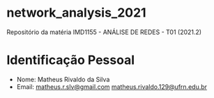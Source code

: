 # network_analysis_2021
Repositório da matéria IMD1155 - ANÁLISE DE REDES - T01 (2021.2)

# Identificação Pessoal
- Nome: Matheus Rivaldo da Silva
- Email: matheus.r.slv@gmail.com
         matheus.rivaldo.129@ufrn.edu.br
